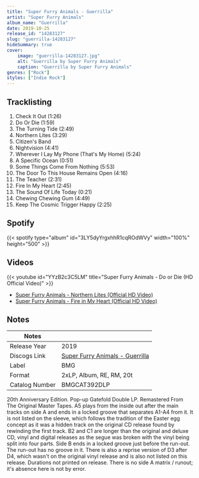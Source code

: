 ```yaml
---
title: "Super Furry Animals - Guerrilla"
artist: "Super Furry Animals"
album_name: "Guerrilla"
date: 2019-10-25
release_id: "14283127"
slug: "guerrilla-14283127"
hideSummary: true
cover:
    image: "guerrilla-14283127.jpg"
    alt: "Guerrilla by Super Furry Animals"
    caption: "Guerrilla by Super Furry Animals"
genres: ["Rock"]
styles: ["Indie Rock"]
---
```

## Tracklisting
1. Check It Out (1:26)
2. Do Or Die (1:59)
3. The Turning Tide (2:49)
4. Northern Lites (3:29)
5. Citizen's Band
6. Nightvision (4:41)
7. Wherever I Lay My Phone (That's My Home) (5:24)
8. A Specific Ocean (0:51)
9. Some Things Come From Nothing (5:53)
10. The Door To This House Remains Open (4:16)
11. The Teacher (2:31)
12. Fire In My Heart (2:45)
13. The Sound Of Life Today (0:21)
14. Chewing Chewing Gum (4:49)
15. Keep The Cosmic Trigger Happy (2:25)
## Spotify
{{< spotify type="album" id="3LY5dyYrgxhhR1cqROdWVy" width="100%" height="500" >}}

## Videos
{{< youtube id="YYzB2c3C5LM" title="Super Furry Animals - Do or Die (HD Official Video)" >}}
- [Super Furry Animals - Northern Lites (Official HD Video)](https://www.youtube.com/watch?v=BXJoGAe0R3w)
- [Super Furry Animals - Fire in My Heart (Official HD Video)](https://www.youtube.com/watch?v=odHFwbQthN0)

## Notes
| Notes          |             |
| ---------------| ----------- |
| Release Year   | 2019 |
| Discogs Link   | [Super Furry Animals - Guerrilla](https://www.discogs.com/release/14283127-Super-Furry-Animals-Guerrilla) |
| Label          | BMG |
| Format         | 2xLP, Album, RE, RM, 20t |
| Catalog Number | BMGCAT392DLP |

20th Anniversary Edition. Pop-up Gatefold Double LP. Remastered From The Original Master Tapes.   A5 plays from the inside out after the main tracks on side A and ends in a locked groove that separates A1-A4 from it.  It is not listed on the sleeve, which follows the tradition of the Easter egg concept as it was a hidden track on the original CD release found by rewinding the first track.    B2 and C1 are longer than the original and deluxe CD, vinyl and digital releases as the segue was broken with the vinyl being split into four parts.    Side B ends in a locked groove just before the run-out. The run-out has no groove in it.  There is also a reprise version of D3 after D4, which wasn't on the original vinyl release and is also not listed on this release.    Durations not printed on release.    There is no side A matrix / runout; it's absence here is not by error.
